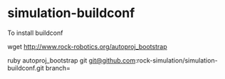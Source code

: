 # simulation-buildconf

To install buildconf

wget http://www.rock-robotics.org/autoproj_bootstrap

ruby autoproj_bootstrap git git@github.com:rock-simulation/simulation-buildconf.git branch=<BRANCH>
